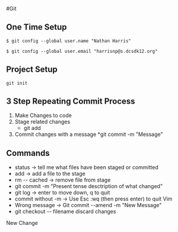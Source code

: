 #Git

## One Time Setup

`$ git config --global user.name "Nathan Harris"`

`$ git config --global user.email "harrisnp@s.dcsdk12.org"`

## Project Setup
`git init`

## 3 Step Repeating Commit Process
1. Make Changes to code
2. Stage related changes
    * git add
3. Commit changes with a message
    *git commit -m "Message"

## Commands

* status -> tell me what files have been staged or committed
* add -> add a file to the stage
* rm -- cached -> remove file from stage
* git commit -m "Present tense desctription of what changed"
* git log -> enter to move down, q to quit
* commit without -m -> Use Esc :wq  (then press enter) to quit Vim 
* Wrong message -> Git commit --amend -m "New Message"
* git checkout -- filename discard changes

New Change